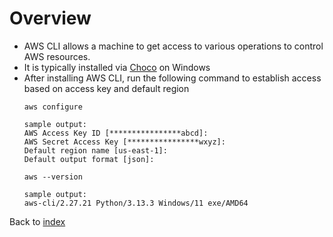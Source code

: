 # Overview

- AWS CLI allows a machine to get access to various operations to control AWS resources. 
- It is typically installed via [Choco](choco.md) on Windows
- After installing AWS CLI, run the following command to establish access based on access key and default region
  ```
  aws configure
  
  sample output:
  AWS Access Key ID [****************abcd]:
  AWS Secret Access Key [****************wxyz]:
  Default region name [us-east-1]:
  Default output format [json]:
  
  aws --version
  
  sample output:
  aws-cli/2.27.21 Python/3.13.3 Windows/11 exe/AMD64
  ```

Back to [index](index.md)